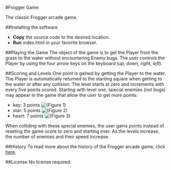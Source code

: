 #Frogger Game

The classic Frogger arcade game.

##Installing the software

* **Copy** the source code to the desired location.
* **Run** index.html in your favorite browser.

##Playing the Game
The object of the game is to get the Player from the grass to the water without encountering Enemy bugs.  The user controls the Player by using the four arrow keys on the keyboard (_up, down, right, left_).

##Scoring and Levels
One point is gained by getting the Player to the water.  The Player is automatically returned to the starting square when getting to the water or after any collision.  The level starts at zero and increments with every five points scored.  Starting with level one, special enemies (not bugs) may appear in the game that allow the user to get more points:

* key: 	 3 points ![(Figure 1)](https://github.com/gstroh/frontend-nanodegree-arcade-game/blob/master/images/Key.png?raw=true "Figure 1")
* star:  5 points ![(Figure 2)](https://github.com/gstroh/frontend-nanodegree-arcade-game/blob/master/images/Star.png?raw=true "Figure 2")
* heart: 7 points ![(Figure 3)](https://github.com/gstroh/frontend-nanodegree-arcade-game/blob/master/images/Heart.png?raw=true "Figure 3")

When colliding with these special enemies, the user gains points instead of reseting the game score to zero and starting over.  As the levels increase, the number of enemies and their speed increase.

##History
To read more about the history of the Frogger arcade game, click [here](https://en.wikipedia.org/wiki/Frogger).

##License
No license required.
